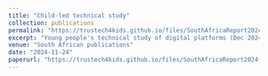 ```yaml
---
title: "Child-led technical study"
collection: publications
permalink: "https://trustech4kids.github.io/files/SouthAfricaReport2024-2.pdf"
excerpt: "Young people's technical study of digital platforms (Dec 2024)"
venue: "South African publications"
date: "2024-11-24"
paperurl: "https://trustech4kids.github.io/files/SouthAfricaReport2024-2.pdf"
---
```

